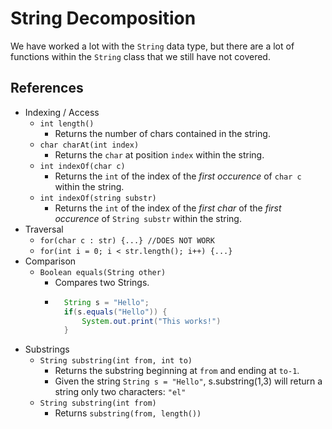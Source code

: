 # String Decomposition
We have worked a lot with the `String` data type, but there are a lot of functions within the `String` class that we still have not covered.

## References
* Indexing / Access
    * `int length()`
        * Returns the number of chars contained in the string.
    * `char charAt(int index)`
        * Returns the `char` at position `index` within the string.
    * `int indexOf(char c)`
        * Returns the `int` of the index of the _first occurence_ of `char c` within the string.
    * `int indexOf(string substr)` 
        * Returns the `int` of the index of the _first char_ of the _first occurence_ of `String substr` within the string.
* Traversal
    * `for(char c : str) {...} //DOES NOT WORK`
    * `for(int i = 0; i < str.length(); i++) {...}`
* Comparison
    * `Boolean equals(String other)`
        * Compares two Strings.
        * ```Java
            String s = "Hello";
            if(s.equals("Hello")) {
                System.out.print("This works!")
            }

* Substrings
    * `String substring(int from, int to)`
        * Returns the substring beginning at `from` and ending at `to-1`.
        * Given the string `String s = "Hello"`, s.substring(1,3) will return a string only two characters: `"el"` 
    * `String substring(int from)`
        * Returns `substring(from, length())`
